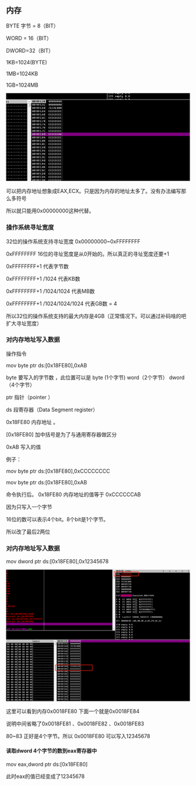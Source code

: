 ## 内存

BYTE 字节 =  8（BIT）

WORD = 16（BIT）

DWORD=32（BIT）



1KB=1024(BYTE)

1MB=1024KB

1GB=1024MB



![](../img/ODImg/image-20220614202741098.png)

可以把内存地址想象成EAX,ECX。只是因为内存的地址太多了。没有办法编写那么多符号

所以就只能用0x00000000这种代替。

### 操作系统寻址宽度

32位的操作系统支持寻址宽度 0x00000000~0xFFFFFFFF

0xFFFFFFFF  16位的寻址宽度是从0开始的。所以真正的寻址宽度还要+1  

 0xFFFFFFFF+1 代表字节数

0xFFFFFFFF+1 /1024 代表KB数

0xFFFFFFFF+1 /1024/1024 代表MB数

0xFFFFFFFF+1 /1024/1024/1024 代表GB数 = 4

所以32位的操作系统支持的最大内存是4GB（正常情况下。可以通过补码啥的吧扩大寻址宽度）



### 对内存地址写入数据

操作指令

mov byte ptr ds:[0x18FE80],0xAB

byte 要写入的字节数 ，此位置可以是 byte (1个字节)  word（2个字节） dword（4个字节）

ptr 指针（pointer ）

ds 段寄存器（Data Segment register）

0x18FE80 内存地址  。

[0x18FE80] 加中括号是为了与通用寄存器做区分

0xAB 写入的值

例子：

mov byte ptr ds:[0x18FE80],0xCCCCCCCC

mov byte ptr ds:[0x18FE80],0xAB  

命令执行后。 0x18FE80 内存地址的值等于 0xCCCCCCAB

因为只写入一个字节

16位的数可以表示4个bit。8个bit是1个字节。

所以改了最后2两位

### 对内存地址写入数据

mov dword ptr ds:[0x18FE80],0x12345678





![image-20220614205746937](../img/ODImg/image-20220614205746937.png)

这里可以看到内存0x0018FE80 下面一个就是0x0018FE84

说明中间省略了0x0018FE81 、0x0018FE82 、0x0018FE83

80~83 正好是4个字节。所以 0x0018FE80 可以写入12345678

#### 读取dword 4个字节的数到eax寄存器中

mov eax,dword ptr ds:[0x18FE80]

此时eax的值已经变成了12345678
